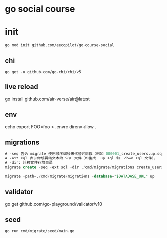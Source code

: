 # go social course

# init

```
go mod init github.com/eecopilot/go-course-social
```

## chi

```
go get -u github.com/go-chi/chi/v5
```

## live reload

go install github.com/air-verse/air@latest

## env

echo export FOO=foo > .envrc
direnv allow .

## migrations

```sql
# -seq 告诉 migrate 使用顺序编号来代替时间戳（例如 000001_create_users.up.sql）
# -ext sql 表示你想要纯文本的 SQL 文件（即生成 .up.sql 和 .down.sql 文件）。
# -dir: 迁移文件存放目录
migrate create -seq -ext sql -dir ./cmd/migrate/migrations create_users
```

```sql
migrate -path=./cmd/migrate/migrations -database="$DATADASE_URL" up
```

## validator

go get github.com/go-playground/validator/v10

## seed

```
go run cmd/migrate/seed/main.go
```
